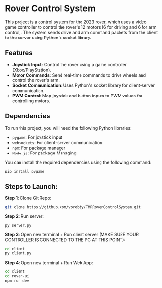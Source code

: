 # Rover Control System

This project is a control system for the 2023 rover, which uses a video game controller to control the rover's 12 motors (6 for driving and 6 for arm control). The system sends drive and arm command packets from the client to the server using Python's socket library.

## Features
- **Joystick Input**: Control the rover using a game controller (Xbox/PlayStation).
- **Motor Commands**: Send real-time commands to drive wheels and control the rover's arm.
- **Socket Communication**: Uses Python's socket library for client-server communication.
- **PWM Control**: Map joystick and button inputs to PWM values for controlling motors.

## Dependencies
To run this project, you will need the following Python libraries:

- `pygame`: For joystick input
- `websockets`: For client-server communication
- `npm`: For package manager
- `Node.js`: For package Managing

You can install the required dependencies using the following command:

```bash
pip install pygame
```
## Steps to Launch:
**Step 1**: Clone Git Repo:
```bash
git clone https://github.com/vorobiy/TMRRoverControlSystem.git
```
**Step 2**: Run server:
```bash
py server.py
```
**Step 3**: Open new terminal + Run client server (MAKE SURE YOUR CONTROLLER IS CONNECTED TO THE PC AT THIS POINT):
```bash
cd client
py client.py
```

**Step 4**: Open new terminal + Run Web App:
```bash
cd client
cd rover-ui
npm run dev
```
